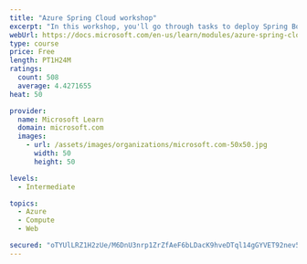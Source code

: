 ```yaml
---
title: "Azure Spring Cloud workshop"
excerpt: "In this workshop, you'll go through tasks to deploy Spring Boot microservices to Azure Spring Cloud (ASC)."
webUrl: https://docs.microsoft.com/en-us/learn/modules/azure-spring-cloud-workshop/
type: course
price: Free
length: PT1H24M
ratings:
  count: 508
  average: 4.4271655
heat: 50

provider:
  name: Microsoft Learn
  domain: microsoft.com
  images:
    - url: /assets/images/organizations/microsoft.com-50x50.jpg
      width: 50
      height: 50

levels:
  - Intermediate

topics:
  - Azure
  - Compute
  - Web

secured: "oTYUlLRZ1H2zUe/M6DnU3nrp1ZrZfAeF6bLDacK9hveDTql14gGYVET92nev5OWQ6e8uZG3UUsX1+zPJmMM8R4LewL5iv4eVfuM5AjaHpkk1MzN4BEkyO5wE5QtaGYJpfM79sYybhQ7lrFAoNxlC1YMSGSursnq5Iw73gvfmsQWeKzf6V+obQAWDMEUKka+3WsJKAKMX3G6Cn2FecH03DMwlzbK7gvQkGEcy04b/RzV0iVqgDRe85CzTXkBhV1P00ixA5zTcHdbk0jqioX+EaX/TCHA7O67MFH5EJrCZ6InIZdsiYIB+QhnIJlKFK1W/50ZDrXeasGnSZYu1ZRwfhloKtxkzcKL1mFHhv9D4LhOvwQd6nGKcRRyqYDIHl9WIc5HXSYRxv55T8SD69jvfxgFHs3uwCJn3dKWyH/7Z8cs=;xqjNzV5DxV4/UofBJ6Xz1Q=="
---
```



